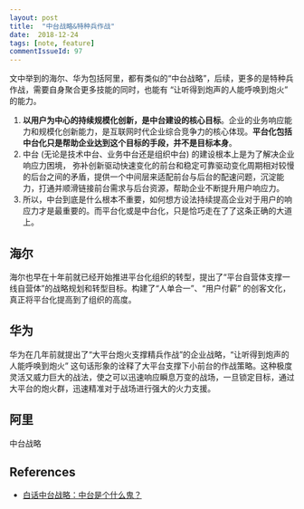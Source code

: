 ```yaml
---
layout: post
title:  "中台战略&特种兵作战"
date:  2018-12-24
tags: [note, feature]
commentIssueId: 97
---
```



文中举到的海尔、华为包括阿里，都有类似的“中台战略”，后续，更多的是特种兵作战，需要自身聚合更多技能的同时，也能有 “让听得到炮声的人能呼唤到炮火” 的能力。



1. **以用户为中心的持续规模化创新，是中台建设的核心目标**。企业的业务响应能⼒和规模化创新能力，是互联⽹时代企业综合竞争⼒的核⼼体现。**平台化包括中台化只是帮助企业达到这个目标的⼿段，并不是⽬标本身**。
2. 中台 (⽆论是技术中台、业务中台还是组织中台) 的建设根本上是为了解决企业响应⼒困境， 弥补创新驱动快速变化的前台和稳定可靠驱动变化周期相对较慢的后台之间的⽭盾，提供⼀个中间层来适配前台与后台的配速问题，沉淀能⼒，打通并顺滑链接前台需求与后台资源，帮助企业不断提升用户响应⼒。
3. 所以，中台到底是什么根本不重要，如何想方设法持续提高企业对于⽤户的响应⼒才是最重要的。⽽平台化或是中台化，只是恰巧走在了了这条正确的⼤道上。



## 海尔

海尔也早在⼗年前就已经开始推进平台化组织的转型，提出了“平台⾃营体⽀撑⼀线⾃营体”的战略规划和转型⽬标。构建了“⼈单合一”、“⽤户付薪” 的创客文化，真正将平台化提⾼到了组织的⾼度。



## 华为

华为在几年前就提出了“⼤平台炮火支撑精兵作战”的企业战略，“让听得到炮声的人能呼唤到炮火” 这句话形象的诠释了大平台⽀撑下小前台的作战策略。这种极度灵活又威力巨⼤的战法，使之可以迅速响应瞬息万变的战场，一旦锁定目标，通过大平台的炮火群，迅速精准对于战场进行强大的火⼒支援。



## 阿里

中台战略





## References

* [白话中台战略：中台是个什么鬼？](https://www.infoq.cn/article/cG-DHodbHjRcv92W6tYh)